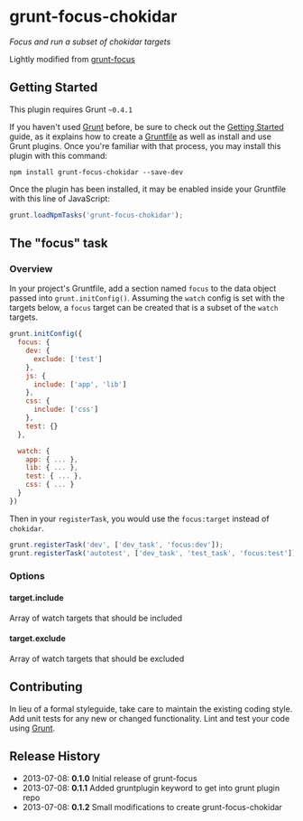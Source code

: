 # grunt-focus-chokidar

*Focus and run a subset of chokidar targets*

Lightly modified from [grunt-focus](https://github.com/joeytrapp/grunt-focus/)

## Getting Started
This plugin requires Grunt `~0.4.1`

If you haven't used [Grunt](http://gruntjs.com/) before, be sure to check out the [Getting Started](http://gruntjs.com/getting-started) guide, as it explains how to create a [Gruntfile](http://gruntjs.com/sample-gruntfile) as well as install and use Grunt plugins. Once you're familiar with that process, you may install this plugin with this command:

```shell
npm install grunt-focus-chokidar --save-dev
```

Once the plugin has been installed, it may be enabled inside your Gruntfile with this line of JavaScript:

```js
grunt.loadNpmTasks('grunt-focus-chokidar');
```

## The "focus" task

### Overview
In your project's Gruntfile, add a section named `focus` to the data object passed into `grunt.initConfig()`. Assuming the `watch` config is set with the targets below, a `focus` target can be created that is a subset of the `watch` targets.

```js
grunt.initConfig({
  focus: {
    dev: {
	  exclude: ['test']
    },
	js: {
	  include: ['app', 'lib']
	},
	css: {
	  include: ['css']
	},
	test: {}
  },

  watch: {
    app: { ... },
	lib: { ... },
	test: { ... },
	css: { ... }
  }
})
```

Then in your `registerTask`, you would use the `focus:target` instead of `chokidar`.

```js
grunt.registerTask('dev', ['dev_task', 'focus:dev']);
grunt.registerTask('autotest', ['dev_task', 'test_task', 'focus:test']);
```

### Options

#### target.include

Array of watch targets that should be included

#### target.exclude

Array of watch targets that should be excluded

## Contributing
In lieu of a formal styleguide, take care to maintain the existing coding style. Add unit tests for any new or changed functionality. Lint and test your code using [Grunt](http://gruntjs.com/).

## Release History

* 2013-07-08: **0.1.0** Initial release of grunt-focus
* 2013-07-08: **0.1.1** Added gruntplugin keyword to get into grunt plugin repo
* 2013-07-08: **0.1.2** Small modifications to create grunt-focus-chokidar
